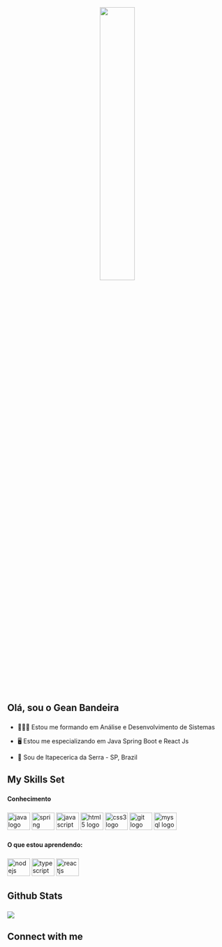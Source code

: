 <div align="center">
<img src="https://www.alura.com.br/artigos/assets/hello-world-em-varias-linguagens/imagem1.gif" align="center" style="width: 40%" />  
</div>

<h2 align="left">Olá, sou o Gean Bandeira</h2>

###

- 👷🏻‍♂️ Estou me formando em Análise e Desenvolvimento de Sistemas
  

- 🖥️ Estou me especializando em Java Spring Boot e React Js
  

- 📍 Sou de Itapecerica da Serra - SP, Brazil   

## My Skills Set  

###

<h4 align="left">Conhecimento</h4>

###

<div align="left">
  <img src="https://cdn.jsdelivr.net/gh/devicons/devicon/icons/java/java-original.svg" height="40" width="52" alt="java logo"  />
  <img src="https://cdn.jsdelivr.net/gh/devicons/devicon/icons/spring/spring-original.svg" height="40" width="52" alt="spring logo"  />
  <img src="https://cdn.jsdelivr.net/gh/devicons/devicon/icons/javascript/javascript-original.svg" height="40" width="52" alt="javascript logo"  />
  <img src="https://cdn.jsdelivr.net/gh/devicons/devicon/icons/html5/html5-original.svg" height="40" width="52" alt="html5 logo"  />
  <img src="https://cdn.jsdelivr.net/gh/devicons/devicon/icons/css3/css3-original.svg" height="40" width="52" alt="css3 logo"  />
  <img src="https://cdn.jsdelivr.net/gh/devicons/devicon/icons/git/git-original.svg" height="40" width="52" alt="git logo"  />
  <img src="https://cdn.jsdelivr.net/gh/devicons/devicon/icons/mysql/mysql-original.svg" height="40" width="52" alt="mysql logo"  />
</div>

###

<h4 align="left">O que estou aprendendo:</h4>

###

<div align="left">
  <img src="https://cdn.jsdelivr.net/gh/devicons/devicon/icons/nodejs/nodejs-original.svg" height="40" width="52" alt="nodejs logo"  />
  <img src="https://cdn.jsdelivr.net/gh/devicons/devicon/icons/typescript/typescript-original.svg" height="40" width="52" alt="typescript logo"  />
  <img src="https://cdn.jsdelivr.net/gh/devicons/devicon/icons/angularjs/reactjs-original.svg" height="40" width="52" alt="reactjs logo"  />
</div>

## Github Stats 

### 

![](https://github-readme-stats.vercel.app/api/top-langs/?username=geanbandeira&theme=onedark&hide_border=false&include_all_commits=false&count_private=false&layout=compact)

## Connect with me 

###



